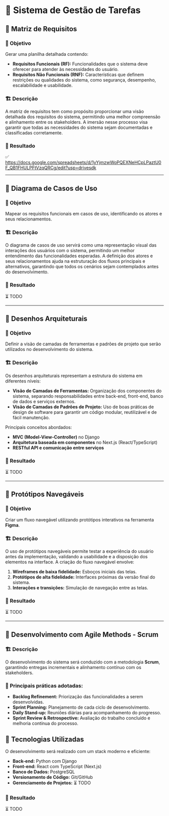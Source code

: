 # 🚀 Sistema de Gestão de Tarefas

## 📌 Matriz de Requisitos
### 🎯  Objetivo
Gerar uma planilha detalhada contendo:
- **Requisitos Funcionais (RF):** Funcionalidades que o sistema deve oferecer para atender às necessidades do usuário.
- **Requisitos Não Funcionais (RNF):** Características que definem restrições ou qualidades do sistema, como segurança, desempenho, escalabilidade e usabilidade.

### 🏗️ Descrição 
A matriz de requisitos tem como propósito proporcionar uma visão detalhada dos requisitos do sistema, permitindo uma melhor compreensão e alinhamento entre os stakeholders. A imersão nesse processo visa garantir que todas as necessidades do sistema sejam documentadas e classificadas corretamente.

### 📜 Resultado 
✅ https://docs.google.com/spreadsheets/d/1yYjmzwWoPQEXNeHCpLPaztU0F_QB1FHULPFtVzqQRCg/edit?usp=drivesdk

---


## 📌 Diagrama de Casos de Uso
### 🎯 Objetivo
Mapear os requisitos funcionais em casos de uso, identificando os atores e seus relacionamentos.

### 🏗️ Descrição
O diagrama de casos de uso servirá como uma representação visual das interações dos usuários com o sistema, permitindo um melhor entendimento das funcionalidades esperadas. A definição dos atores e seus relacionamentos ajuda na estruturação dos fluxos principais e alternativos, garantindo que todos os cenários sejam contemplados antes do desenvolvimento.

### 📜 Resultado
⏳ TODO

---


## 📌 Desenhos Arquiteturais
### 🎯 Objetivo
Definir a visão de camadas de ferramentas e padrões de projeto que serão utilizados no desenvolvimento do sistema.

### 🏗️ Descrição
Os desenhos arquiteturais representam a estrutura do sistema em diferentes níveis:
- **Visão de Camadas de Ferramentas:** Organização dos componentes do sistema, separando responsabilidades entre back-end, front-end, banco de dados e serviços externos.
- **Visão de Camadas de Padrões de Projeto:** Uso de boas práticas de design de software para garantir um código modular, reutilizável e de fácil manutenção.

Principais conceitos abordados:
- **MVC (Model-View-Controller)** no Django
- **Arquitetura baseada em componentes** no Next.js (React/TypeScript)
- **RESTful API e comunicação entre serviços**

### 📜 Resultado
⏳ TODO

---


## 📌 Protótipos Navegáveis
### 🎯 Objetivo
Criar um fluxo navegável utilizando protótipos interativos na ferramenta **Figma**.

### 🏗️ Descrição
O uso de protótipos navegáveis permite testar a experiência do usuário antes da implementação, validando a usabilidade e a disposição dos elementos na interface. A criação do fluxo navegável envolve:
1. **Wireframes de baixa fidelidade:** Esboços iniciais das telas.
2. **Protótipos de alta fidelidade:** Interfaces próximas da versão final do sistema.
3. **Interações e transições:** Simulação de navegação entre as telas.

### 📜 Resultado
⏳ TODO

---


## 📌 Desenvolvimento com Agile Methods - Scrum
### 🏗️ Descrição
O desenvolvimento do sistema será conduzido com a metodologia **Scrum**, garantindo entregas incrementais e alinhamento contínuo com os stakeholders.

### 🔄 Principais práticas adotadas:
- **Backlog Refinement:** Priorização das funcionalidades a serem desenvolvidas.
- **Sprint Planning:** Planejamento de cada ciclo de desenvolvimento.
- **Daily Stand-up:** Reuniões diárias para acompanhamento do progresso.
- **Sprint Review & Retrospective:** Avaliação do trabalho concluído e melhoria contínua do processo.

## 🔧 Tecnologias Utilizadas
O desenvolvimento será realizado com um stack moderno e eficiente:
- **Back-end:** Python com Django
- **Front-end:** React com TypeScript (Next.js)
- **Banco de Dados:** PostgreSQL
- **Versionamento de Código:** Git/GitHub
- **Gerenciamento de Projetos:** ⏳ TODO

### 📜 Resultado
⏳ TODO

